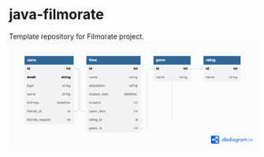 # java-filmorate
Template repository for Filmorate project.
![This is an image](https://github.com/bukinpavel/java-filmorate/blob/main/ERC.png)
